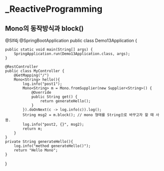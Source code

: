 # _ReactiveProgramming
## Mono의 동작방식과 block()

@Slf4j
@SpringBootApplication
public class Demo13Application {

    public static void main(String[] args) {
        SpringApplication.run(Demo13Application.class, args);
    }

    @RestController
    public class MyController {
        @GetMapping("/")
        Mono<String> hello(){
            log.info("post1");
            Mono<String> m = Mono.fromSupplier(new Supplier<String>() {
                @Override
                public String get() {
                    return generateHello();
                }
            }).doOnNext(c -> log.info(c)).log();
            String msg2 = m.block(); // mono 형태를 String으로 바꾸고자 할 때 사용.
            log.info("post2, {}", msg2);
            return m;
        }
    }
    private String generateHello(){
        log.info("method generateHello()");
        return "Hello Mono";
    }
}
